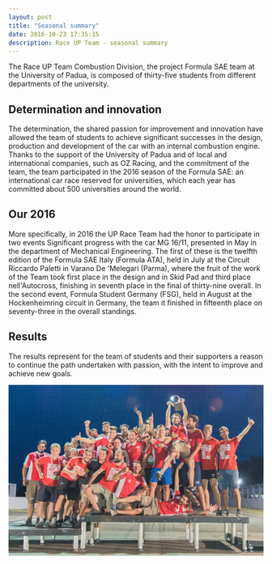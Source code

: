 ```yaml
---
layout: post
title: "Seasonal summary"
date: 2016-10-23 17:35:15
description: Race UP Team - seasonal summary
---
```


The Race UP Team Combustion Division, the project Formula SAE team at the University of Padua, is composed of thirty-five students from different departments of the university.

## Determination and innovation
The determination, the shared passion for improvement and innovation have allowed the team of students to achieve significant successes in the design, production and development of the car with an internal combustion engine. Thanks to the support of the University of Padua and of local and international companies, such as OZ Racing, and the commitment of the team, the team participated in the 2016 season of the Formula SAE: an international car race reserved for universities, which each year has committed about 500 universities around the world.

## Our 2016
More specifically, in 2016 the UP Race Team had the honor to participate in two events Significant progress with the car MG 16/11, presented in May in the department of Mechanical Engineering. The first of these is the twelfth edition of the Formula SAE Italy (Formula ATA), held in July at the Circuit Riccardo Paletti in Varano De 'Melegari (Parma), where the fruit of the work of the Team took first place in the design and in Skid Pad and third place nell'Autocross, finishing in seventh place in the final of thirty-nine overall. In the second event, Formula Student Germany (FSG), held in August at the Hockenheimring circuit in Germany, the team it finished in fifteenth place on seventy-three in the overall standings.

## Results
The results represent for the team of students and their supporters a reason to continue the path undertaken with passion, with the intent to improve and achieve new goals.

<a class="image featured"><img src="/images/posts/2016/10/23/image.jpg" /></a>
